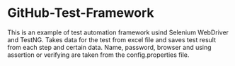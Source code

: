 # GitHub-Test-Framework
This is an example of test automation framework usind Selenium WebDriver and TestNG. Takes data for the test 
from excel file and saves test result from each step and certain data. Name, password, browser and using assertion or verifying are taken from the config.properties file.
